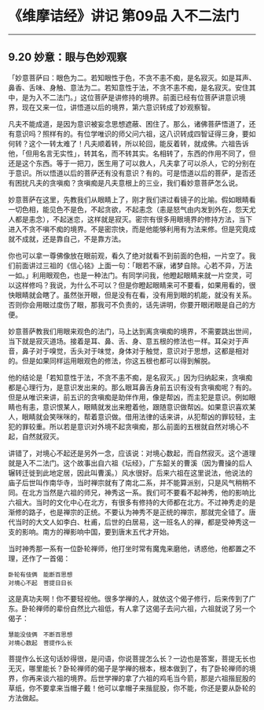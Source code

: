 # 《维摩诘经》讲记 第09品 入不二法门

------

## 9.20 妙意：眼与色妙观察

「妙意菩萨曰：眼色为二。若知眼性于色，不贪不恚不痴，是名寂灭。如是耳声、鼻香、舌味、身触、意法为二。若知意性于法，不贪不恚不痴，是名寂灭。安住其中，是为入不二法门。」这位菩萨是讲修持的境界。前面已经有位菩萨讲意识境界，现在又来一位，讲悟道以后的境界，第六意识转成了妙观察智。

凡夫不能成道，是因为意识被妄念思想遮蔽、困住了。那么，诸佛菩萨悟道了，还有意识吗？照样有的。有位学唯识的师父问六祖，这八识转成四智证得三身，要如何转？这个一转太难了！凡夫顺着转，所以轮回，能反着转，就成佛。六祖告诉他，「但用名言无实性」，转其名，而不转其实。名相转了，东西的作用不同了，但还是这个东西。等于一把刀，医生用了可以救人，凡夫拿了可以杀人，它的分别在于意识。所以悟道以后的菩萨还有没有意识？有的。可是悟道以后的菩萨，是否还有困扰凡夫的贪嗔痴？贪嗔痴是凡夫意根上的三业，我们看妙意菩萨怎么说。

妙意菩萨在这里，先教我们从眼睛上了，刚才我们讲过看镜子的比喻。假如眼睛看一切色相，能见色不是色，不起贪欲，不起恚念（恚是怒气由内发到外在，怨天尤人都是恚念），不起迷恋，这样就是寂灭。密宗有很多用眼境界的修持方法，当下进入不贪不嗔不痴的境界。不是密宗快，而是他能够利用有为法来修。但是究竟成就不成就，还是靠自己，不是靠方法。

你也可以拿一尊佛像放在眼前观，看久了绝对就看不到前面的色相，一片空了。我们前面讲过三祖的《信心铭》上面一句：「眼若不寐，诸梦自除。心若不异，万法一如。」利用眼观色，也是一种法门。有同学问我，他瞪起眼睛来就一片空灵，可以这样修吗？我说，为什么不可以？但是你瞪起眼睛来可不要看，如果用看的，很快眼睛就会瞎了。虽然张开眼，但是没有在看，没有用到眼的机能，就没有关系。否则你会用眼过度伤了眼，那我可不负责的，话先讲明，你要开眼闭眼是自己的方便。

妙意菩萨教我们用眼来观色的法门，马上达到离贪嗔痴的境界，不需要跳出世间，当下就是寂灭道场。接着是耳、鼻、舌、身、意五根的修法也一样。耳朵对于声音，鼻子对于嗅觉，舌头对于味觉，身体对于触觉，意识对于思想，这都是相对的。但是如果同样运用眼观色的修法，你这五根也都可以得到解脱。

他的结论是「若知意性于法，不贪不恚不痴，是名寂灭。」因为归纳起来，贪嗔痴都是心理行为，是意识发出来的。那么眼耳鼻舌身前五识有没有贪嗔痴呢？有的。但是从唯识来讲，前五识的贪嗔痴是助伴作用，像是帮凶，而主犯是意识。例如眼睛也有恚，意识恨某人，眼睛就发出来瞪着他，跟随意识做帮凶。如果意识喜欢某人，眼睛就会笑咪咪的，帮着意识做。借用法律的话来讲，从犯帮凶的罪较轻，主犯的罪较重。所以若是意识对外境不起贪嗔痴，那么前面的五根就自然对境心不起，自然就寂灭。

讲错了，对境心不起还是另外一念，应该说：对境心数起，而自然寂灭。这个道理就是入不二法门。这个故事出自六祖《坛经》，广东韶关的曹溪（因为曹操的后人辗转迁徙到此地定居，因此叫曹溪。）风水很好。后来六祖在这里说法，他说法的庙子后世叫作南华寺，当时禅宗就有了南北二系，并不能算派别，只是风气稍稍不同。在北方当然是六祖的师兄，神秀这一系。我们可不要看不起神秀，他的影响比六祖大。当时的文化中心在北方，有很多有修持的大师都在北方。不过神秀走的是渐修的路子，也是禅宗的正统。不要认为神秀不是正统的禅宗，那就完全错了。唐代当时的大文人如李白、杜甫，后世的白居易，这一班名人的禅，都是受神秀这一支的影响。南方的禅影响中国，要到唐末五代才开始。

当时神秀那一系有一位卧轮禅师，他打坐时常有魔鬼来磨他，诱惑他，他都置之不理，还作了一首偈：

```
卧轮有伎俩　能断百思想
对境心不起　菩提日日长
```

这是真功夫啊！你不要轻视他。很多学禅的人，就依这个偈子修行，后来传到了广东。卧轮禅师的辈份自然比六祖低，有人拿了这偈子去问六祖，六祖就说了另一个偈子：

```
慧能没伎俩　不断百思想
对境心数起　菩提作么长
```

菩提作么长这句话妙得很，是问语，你说菩提怎么长？一边也是答案，菩提无长也无灭，哪里能长？卧轮禅师的偈子是学禅的根本，根本做到了，有了卧轮禅师的境界，你再来谈六祖的境界。后世学禅的拿了六祖的鸡毛当今箭，那是六祖揩屁股的草纸，你不要拿来当帽子戴！他可以拿帽子来揩屁股，你不能，你还是要从卧轮的方法做起。


